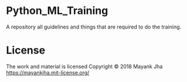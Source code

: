 # Python_ML_Training
A repository all guidelines and things that are required to do the training.

# License
The work and material is licensed Copyright © 2018 Mayank Jha https://mayankjha.mit-license.org/
